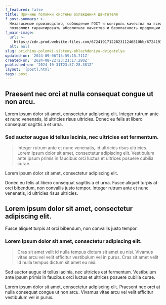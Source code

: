 ```yaml
---
f_featured: false
title: Причины поломки системы охлаждения двигателя
f_post-summary: >-
  Независимое производство, соблюдение ГОСТ и контроль качества на всех этапах 
  позволяют гарантировать абсолютное качество и безопасность продукции
f_main-image:
  url: >-
    https://cdn.prod.website-files.com/6724191712282311246510bb/672419171228231124651238_post-7.jpg
  alt: null
slug: prichiny-polomki-sistemy-ohlazhdeniya-dvigatelya
updated-on: '2024-09-06T13:59:15.711Z'
created-on: '2024-08-22T23:21:17.280Z'
published-on: '2024-10-31T23:57:28.381Z'
layout: '[post].html'
tags: post
---
```


Praesent nec orci at nulla consequat congue ut non arcu.
--------------------------------------------------------

Lorem ipsum dolor sit amet, consectetur adipiscing elit. Integer rutrum ante et nunc venenatis, id ultricies risus ultricies. Donec eu felis at libero consequat sagittis a et urna.

### Sed auctor augue id tellus lacinia, nec ultricies est fermentum.

> Integer rutrum ante et nunc venenatis, id ultricies risus ultricies. Lorem ipsum dolor sit amet, consectetur adipiscing elit. Vestibulum ante ipsum primis in faucibus orci luctus et ultrices posuere cubilia curae.

Lorem ipsum dolor sit amet, consectetur adipiscing elit.

Donec eu felis at libero consequat sagittis a et urna. Fusce aliquet turpis at orci bibendum, non convallis justo tempor. Integer rutrum ante et nunc venenatis, id ultricies risus ultricies.

Lorem ipsum dolor sit amet, consectetur adipiscing elit.
--------------------------------------------------------

Fusce aliquet turpis at orci bibendum, non convallis justo tempor.

### Lorem ipsum dolor sit amet, consectetur adipiscing elit.

> Cras sit amet velit id nulla tempus dictum sit amet eu nisi. Vivamus vitae arcu vel velit efficitur vestibulum vel in purus. Cras sit amet velit id nulla tempus dictum sit amet eu nisi.

Sed auctor augue id tellus lacinia, nec ultricies est fermentum. Vestibulum ante ipsum primis in faucibus orci luctus et ultrices posuere cubilia curae.

Lorem ipsum dolor sit amet, consectetur adipiscing elit. Praesent nec orci at nulla consequat congue ut non arcu. Vivamus vitae arcu vel velit efficitur vestibulum vel in purus.
